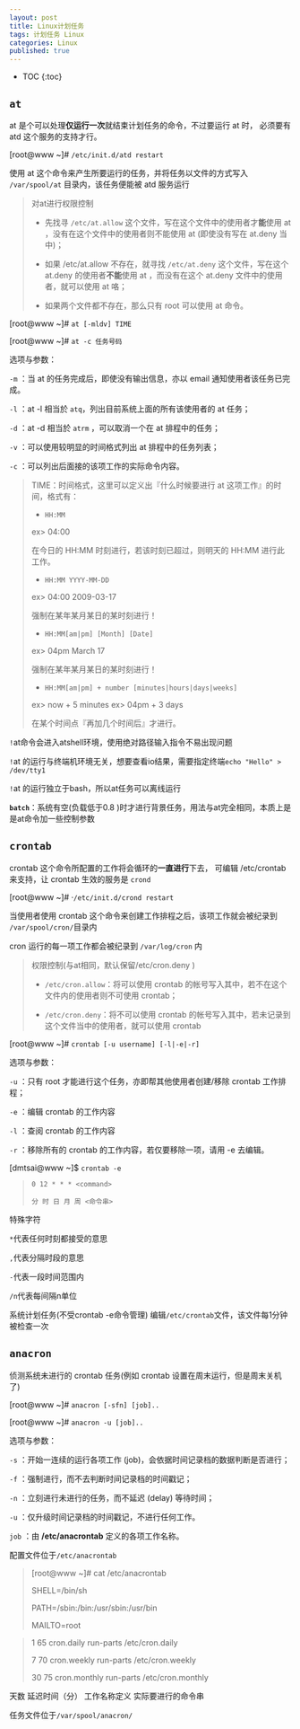 ```yaml
---
layout: post
title: Linux计划任务
tags: 计划任务 Linux
categories: Linux
published: true
---
```


* TOC
{:toc}


## `at`

at 是个可以处理**仅运行一次**就结束计划任务的命令，不过要运行 at 时， 必须要有 atd 这个服务的支持才行。

[root@www ~]#  `/etc/init.d/atd restart`

使用 at 这个命令来产生所要运行的任务，并将任务以文件的方式写入 `/var/spool/at` 目录内，该任务便能被 atd 服务运行

>对at进行权限控制
>
>* 先找寻 `/etc/at.allow` 这个文件，写在这个文件中的使用者才**能**使用 at ，没有在这个文件中的使用者则不能使用 at (即使没有写在 at.deny 当中)；
>
>* 如果 /etc/at.allow 不存在，就寻找 `/etc/at.deny` 这个文件，写在这个 at.deny 的使用者**不能**使用 at ，而没有在这个 at.deny 文件中的使用者，就可以使用 at 咯；
>
>* 如果两个文件都不存在，那么只有 root 可以使用 at 命令。

[root@www ~]#  `at [-mldv] TIME`

[root@www ~]#  `at -c 任务号码`

选项与参数：

`-m`  ：当 at 的任务完成后，即使没有输出信息，亦以 email 通知使用者该任务已完成。

`-l`  ：at -l 相当於 `atq`，列出目前系统上面的所有该使用者的 at 任务；

`-d`  ：at -d 相当於 `atrm` ，可以取消一个在 at 排程中的任务；

`-v`  ：可以使用较明显的时间格式列出 at 排程中的任务列表；

`-c`  ：可以列出后面接的该项工作的实际命令内容。

>TIME：时间格式，这里可以定义出『什么时候要进行 at 这项工作』的时间，格式有：
>
>*  `HH:MM`
>
>	ex> 04:00
>
>	在今日的 HH:MM 时刻进行，若该时刻已超过，则明天的 HH:MM 进行此工作。
>
>*  `HH:MM YYYY-MM-DD`
>
>	ex> 04:00 2009-03-17
>
>	强制在某年某月某日的某时刻进行！
>
>*  `HH:MM[am|pm] [Month] [Date]`
>
>	ex> 04pm March 17
>
>	强制在某年某月某日的某时刻进行！
>
>*  `HH:MM[am|pm] + number [minutes|hours|days|weeks]`
>
>	ex> now + 5 minutes	ex> 04pm + 3 days
>
>	在某个时间点『再加几个时间后』才进行。

`!`at命令会进入atshell环境，使用绝对路径输入指令不易出现问题

`!`at 的运行与终端机环境无关，想要查看io结果，需要指定终端`echo "Hello" > /dev/tty1`

`!`at 的运行独立于bash，所以at任务可以离线运行

**`batch`**：系统有空(负载低于0.8 )时才进行背景任务，用法与at完全相同，本质上是是at命令加一些控制参数



## `crontab` 

crontab 这个命令所配置的工作将会循环的**一直进行**下去， 可编辑 /etc/crontab 来支持，让 crontab 生效的服务是 `crond`

[root@www ~]#  ·`/etc/init.d/crond restart`

当使用者使用 crontab 这个命令来创建工作排程之后，该项工作就会被纪录到 `/var/spool/cron/`目录内

cron 运行的每一项工作都会被纪录到 `/var/log/cron` 内

>权限控制(与at相同，默认保留/etc/cron.deny )
>
>* `/etc/cron.allow`：将可以使用 crontab 的帐号写入其中，若不在这个文件内的使用者则不可使用 crontab；
>
>* `/etc/cron.deny`：将不可以使用 crontab 的帐号写入其中，若未记录到这个文件当中的使用者，就可以使用 crontab

[root@www ~]#  `crontab [-u username] [-l|-e|-r]`

选项与参数：

`-u`  ：只有 root 才能进行这个任务，亦即帮其他使用者创建/移除 crontab 工作排程；

`-e`  ：编辑 crontab 的工作内容

`-l`  ：查阅 crontab 的工作内容

`-r`  ：移除所有的 crontab 的工作内容，若仅要移除一项，请用 -e 去编辑。

[dmtsai@www ~]$ `crontab -e`

>`0 12 * * * <command>`
>
>`分 时 日 月 周 <命令串>`

特殊字符

`*`代表任何时刻都接受的意思

`,`代表分隔时段的意思

`-`代表一段时间范围内

`/n`代表每间隔n单位

系统计划任务(不受crontab -e命令管理)
编辑`/etc/crontab`文件，该文件每1分钟被检查一次


## `anacron`

侦测系统未进行的 crontab 任务(例如 crontab 设置在周末运行，但是周末关机了)

[root@www ~]#  `anacron [-sfn] [job]..`

[root@www ~]#  `anacron -u [job]..`

选项与参数：

`-s`  ：开始一连续的运行各项工作 (job)，会依据时间记录档的数据判断是否进行；

`-f` ：强制进行，而不去判断时间记录档的时间戳记；

`-n`  ：立刻进行未进行的任务，而不延迟 (delay) 等待时间；

`-u`  ：仅升级时间记录档的时间戳记，不进行任何工作。

`job` ：由 **/etc/anacrontab** 定义的各项工作名称。

配置文件位于`/etc/anacrontab`

>[root@www ~]#  cat /etc/anacrontab
>
>SHELL=/bin/sh
>
>PATH=/sbin:/bin:/usr/sbin:/usr/bin
>
>MAILTO=root

>1       65      cron.daily     run-parts /etc/cron.daily
>
>7       70      cron.weekly    run-parts /etc/cron.weekly
>
>30      75      cron.monthly   run-parts /etc/cron.monthly

天数   延迟时间（分） 工作名称定义   实际要进行的命令串

任务文件位于`/var/spool/anacron/`